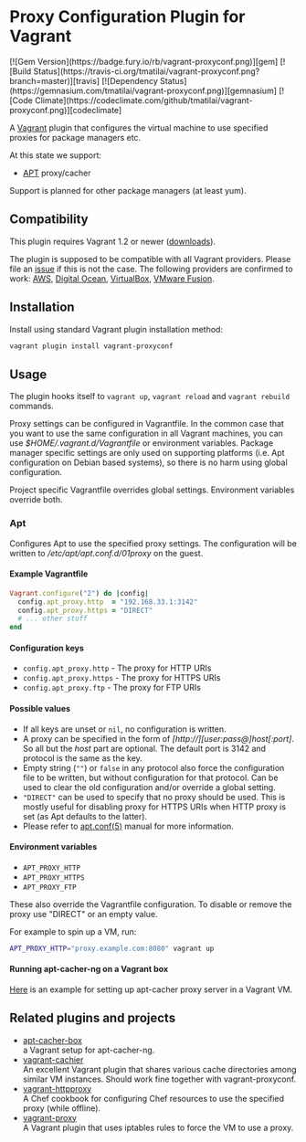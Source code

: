 # Proxy Configuration Plugin for Vagrant

<span class="badges">
[![Gem Version](https://badge.fury.io/rb/vagrant-proxyconf.png)][gem]
[![Build Status](https://travis-ci.org/tmatilai/vagrant-proxyconf.png?branch=master)][travis]
[![Dependency Status](https://gemnasium.com/tmatilai/vagrant-proxyconf.png)][gemnasium]
[![Code Climate](https://codeclimate.com/github/tmatilai/vagrant-proxyconf.png)][codeclimate]
</span>

[gem]: https://rubygems.org/gems/vagrant-proxyconf
[travis]: https://travis-ci.org/tmatilai/vagrant-proxyconf
[gemnasium]: https://gemnasium.com/tmatilai/vagrant-proxyconf
[codeclimate]: https://codeclimate.com/github/tmatilai/vagrant-proxyconf

A [Vagrant](http://www.vagrantup.com/) plugin that configures the virtual machine to use specified proxies for package managers etc.

At this state we support:

* [APT](http://en.wikipedia.org/wiki/Advanced_Packaging_Tool) proxy/cacher

Support is planned for other package managers (at least yum).

## Compatibility

This plugin requires Vagrant 1.2 or newer ([downloads](http://downloads.vagrantup.com/)).

The plugin is supposed to be compatible with all Vagrant providers. Please file an [issue](https://github.com/tmatilai/vagrant-proxyconf/issues) if this is not the case.
The following providers are confirmed to work:
[AWS](https://github.com/mitchellh/vagrant-aws),
[Digital Ocean](https://github.com/smdahlen/vagrant-digitalocean),
[VirtualBox](http://docs.vagrantup.com/v2/virtualbox),
[VMware Fusion](http://docs.vagrantup.com/v2/vmware/index.html).

## Installation

Install using standard Vagrant plugin installation method:

```sh
vagrant plugin install vagrant-proxyconf
```

## Usage

The plugin hooks itself to `vagrant up`, `vagrant reload` and `vagrant rebuild` commands.

Proxy settings can be configured in Vagrantfile. In the common case that you want to use the same configuration in all Vagrant machines, you can use _$HOME/.vagrant.d/Vagrantfile_ or environment variables. Package manager specific settings are only used on supporting platforms (i.e. Apt configuration on Debian based systems), so there is no harm using global configuration.

Project specific Vagrantfile overrides global settings. Environment variables override both.

### Apt

Configures Apt to use the specified proxy settings. The configuration will be written to _/etc/apt/apt.conf.d/01proxy_ on the guest.

#### Example Vagrantfile

```ruby
Vagrant.configure("2") do |config|
  config.apt_proxy.http  = "192.168.33.1:3142"
  config.apt_proxy.https = "DIRECT"
  # ... other stuff
end
```

#### Configuration keys

* `config.apt_proxy.http`  - The proxy for HTTP URIs
* `config.apt_proxy.https` - The proxy for HTTPS URIs
* `config.apt_proxy.ftp`   - The proxy for FTP URIs

#### Possible values

* If all keys are unset or `nil`, no configuration is written.
* A proxy can be specified in the form of _[http://][user:pass@]host[:port]_. So all but the _host_ part are optional. The default port is 3142 and protocol is the same as the key.
* Empty string (`""`) or `false` in any protocol also force the configuration file to be written, but without configuration for that protocol. Can be used to clear the old configuration and/or override a global setting.
* `"DIRECT"` can be used to specify that no proxy should be used. This is mostly useful for disabling proxy for HTTPS URIs when HTTP proxy is set (as Apt defaults to the latter).
* Please refer to [apt.conf(5)](http://manpages.debian.net/man/5/apt.conf) manual for more information.

#### Environment variables

* `APT_PROXY_HTTP`
* `APT_PROXY_HTTPS`
* `APT_PROXY_FTP`

These also override the Vagrantfile configuration. To disable or remove the proxy use "DIRECT" or an empty value.

For example to spin up a VM, run:

```sh
APT_PROXY_HTTP="proxy.example.com:8080" vagrant up
```

#### Running apt-cacher-ng on a Vagrant box

[Here](https://github.com/tmatilai/apt-cacher-box) is an example for setting up apt-cacher proxy server in a Vagrant VM.

## Related plugins and projects

* [apt-cacher-box](https://github.com/tmatilai/apt-cacher-box)<br/>
  a Vagrant setup for apt-cacher-ng.
* [vagrant-cachier](https://github.com/fgrehm/vagrant-cachier)<br/>
  An excellent Vagrant plugin that shares various cache directories among similar VM instances. Should work fine together with vagrant-proxyconf.
* [vagrant-httpproxy](https://github.com/juliandunn/vagrant-httpproxy)<br/>
  A Chef cookbook for configuring Chef resources to use the specified proxy (while offline).
* [vagrant-proxy](https://github.com/clintoncwolfe/vagrant-proxy)<br/>
  A Vagrant plugin that uses iptables rules to force the VM to use a proxy.
